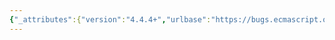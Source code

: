 ```yaml
---
{"_attributes":{"version":"4.4.4+","urlbase":"https://bugs.ecmascript.org/","maintainer":"dherman@mozilla.com"},"bug":{"bug_id":1548,"creation_ts":"2013-06-06 05:42:00 -0700","short_desc":"Update results handling for Annex B section","delta_ts":"2013-06-07 04:36:36 -0700","product":"Test262","component":"Test262 website","version":"unspecified","rep_platform":"All","op_sys":"All","bug_status":"RESOLVED","resolution":"FIXED","priority":"Normal","bug_severity":"enhancement","everconfirmed":true,"reporter":{"uid":"brbaker","name":"Brent Baker"},"assigned_to":{"uid":"brbaker","name":"Brent Baker"},"cc":"brbaker","long_desc":[{"commentid":4143,"comment_count":0,"who":{"uid":"brbaker","name":"Brent Baker"},"bug_when":"2013-06-06 05:42:21 -0700","thetext":"Currently the code that handles tracking testcase results only handles sections that are numeric section names. This needs to be modified to also handle sections \"A-F\" for the annex sections of the spec."},{"commentid":4144,"comment_count":1,"attachid":"60","who":{"uid":"brbaker","name":"Brent Baker"},"bug_when":"2013-06-06 05:46:58 -0700","thetext":"Created attachment 60\nAdd handling for sections \"A-F\"\n\n- Update code that determines the test section to also allow \"A-F\" followed by \".\". This will capture tests such as \"B.2.1\"\n\n- If a test name doesn't match anything in getSectionById() just return the global section instead of trying to access a null object.\n\n- Add section \"Annex B\" to the exam-262 TOC"},{"commentid":4147,"comment_count":2,"attachid":"60","who":{"uid":"brterlso","name":"Brian Terlson"},"bug_when":"2013-06-06 11:36:33 -0700","thetext":"Comment on attachment 60\nAdd handling for sections \"A-F\"\n\nPatch looks good. Just make sure to test with a complete run and ensure that results are reported appropriately on the reporting tab for all sections!"},{"commentid":4150,"comment_count":3,"who":{"uid":"brbaker","name":"Brent Baker"},"bug_when":"2013-06-07 03:29:07 -0700","thetext":"(In reply to comment #2)\n> Patch looks good. Just make sure to test with a complete run and ensure that\n> results are reported appropriately on the reporting tab for all sections!\n\nYup, I should have mentioned, tested full and partial runs with FF, Chrome and Safari"},{"commentid":4151,"comment_count":4,"who":{"uid":"brbaker","name":"Brent Baker"},"bug_when":"2013-06-07 04:36:36 -0700","thetext":"changeset:   375:89ff32d0344b\nuser:        Brent Baker <brbaker@adobe.com>\ndate:        Fri Jun 07 07:05:37 2013 -0400\nsummary:     Bug 1548: Update results handling for Annex B section (r+bterlson)\n\nNOTE: I am still waiting to get access to update the live website @ http://test262.ecmascript.org"}],"attachment":[{"_attributes":{"isobsolete":"0","ispatch":"1"},"attachid":"60","date":"2013-06-06 05:46:00 -0700","delta_ts":"2013-06-06 05:46:58 -0700","desc":"Add handling for sections \"A-F\"","filename":"bug_1548.patch","type":"text/plain","size":"4678","attacher":{"_attributes":{"name":"Brent Baker"},"_text":"brbaker"},"data":{"_attributes":{"encoding":"base64"},"_text":"ZGlmZiAtLWdpdCBhL2NvbnNvbGUvaGFybmVzcy9oZWxwZXIuanMgYi9jb25zb2xlL2hhcm5lc3Mv\naGVscGVyLmpzCi0tLSBhL2NvbnNvbGUvaGFybmVzcy9oZWxwZXIuanMKKysrIGIvY29uc29sZS9o\nYXJuZXNzL2hlbHBlci5qcwpAQCAtMjU0LDE5ICsyNTQsMjIgQEAgZnVuY3Rpb24gUHJlc2VudGVy\nKCkgewogDQogICAgIC8qIFJldHVybnMgdGhlIHNlY3Rpb24gb2JqZWN0IGZvciB0aGUgc3BlY2lm\naWVkIHNlY3Rpb24gaWQNCiAgICAgICogKGVnLiAiNy4xIiBvciAiMTUuNC40LjEyIikuDQogICAg\nICAqLw0KICAgICBmdW5jdGlvbiBnZXRTZWN0aW9uQnlJZChpZCkgew0KICAgICAgICAgaWYoaWQg\nPT0gMCkNCiAgICAgICAgICAgICByZXR1cm4gZ2xvYmFsU2VjdGlvbjsNCiANCi0gICAgICAgIHZh\nciBtYXRjaCA9IGlkLm1hdGNoKC9cZCsvZyk7DQorICAgICAgICB2YXIgbWF0Y2ggPSBpZC5tYXRj\naCgvXGQrfFtBLUZdKD89XC4pL2cpOw0KICAgICAgICAgdmFyIHNlY3Rpb24gPSBnbG9iYWxTZWN0\naW9uOw0KIA0KKyAgICAgICAgaWYgKG1hdGNoID09PSBudWxsKQ0KKyAgICAgICAgICAgIHJldHVy\nbiBzZWN0aW9uOw0KKw0KICAgICAgICAgZm9yKHZhciBpID0gMDsgaSA8IG1hdGNoLmxlbmd0aDsg\naSsrKSB7DQogICAgICAgICAgICAgaWYodHlwZW9mIHNlY3Rpb24uc3Vic2VjdGlvbnNbbWF0Y2hb\naV1dICE9PSAidW5kZWZpbmVkIikgew0KICAgICAgICAgICAgICAgICBzZWN0aW9uID0gc2VjdGlv\nbi5zdWJzZWN0aW9uc1ttYXRjaFtpXV07DQogICAgICAgICAgICAgfSBlbHNlIHsNCiAgICAgICAg\nICAgICAgICAgYnJlYWs7DQogICAgICAgICAgICAgfQ0KICAgICAgICAgfQ0KICAgICAgICAgcmV0\ndXJuIHNlY3Rpb247DQpAQCAtMzUzLDE3ICszNTYsMTcgQEAgZnVuY3Rpb24gUHJlc2VudGVyKCkg\newogDQogICAgIC8qIFJlY3Vyc2l2ZWx5IHBhcnNlcyB0aGUgVE9DIHhtbCwgcHJvZHVjaW5nIG5l\nc3RlZCBzZWN0aW9ucy4gKi8NCiAgICAgZnVuY3Rpb24gYWRkU2VjdGlvbnNGcm9tWE1MKG5vZGVz\nLCBwYXJlbnRTZWN0aW9uKXsNCiAgICAgICAgIHZhciBzdWJzZWN0aW9uOw0KIA0KICAgICAgICAg\nZm9yICh2YXIgaSA9IDA7IGkgPCBub2Rlcy5sZW5ndGg7IGkrKykgew0KICAgICAgICAgICAgIGlm\nIChub2Rlc1tpXS5ub2RlTmFtZSA9PT0gInNlYyIpIHsNCiAgICAgICAgICAgICAgICAgc3Vic2Vj\ndGlvbiA9IG5ldyBTZWN0aW9uKHBhcmVudFNlY3Rpb24sIG5vZGVzW2ldLmdldEF0dHJpYnV0ZSgn\naWQnKSwgbm9kZXNbaV0uZ2V0QXR0cmlidXRlKCduYW1lJykpOw0KLSAgICAgICAgICAgICAgICBw\nYXJlbnRTZWN0aW9uLnN1YnNlY3Rpb25zW3N1YnNlY3Rpb24uaWQubWF0Y2goL1xkKyQvKV0gPSBz\ndWJzZWN0aW9uOw0KKyAgICAgICAgICAgICAgICBwYXJlbnRTZWN0aW9uLnN1YnNlY3Rpb25zW3N1\nYnNlY3Rpb24uaWQubWF0Y2goL1xkKyR8W0EtRl0kLyldID0gc3Vic2VjdGlvbjsNCiAgICAgICAg\nICAgICAgICAgYWRkU2VjdGlvbnNGcm9tWE1MKG5vZGVzW2ldLmNoaWxkTm9kZXMsIHN1YnNlY3Rp\nb24pOw0KICAgICAgICAgICAgIH0NCiAgICAgICAgIH0NCiAgICAgfQ0KICAgICANCiAgICAgLyog\nUmVuZGVycyB0aGUgYnJlYWRjcnVtYnMgZm9yIHJlcG9ydCBuYXZpZ2F0aW9uLiAqLw0KICAgICBm\ndW5jdGlvbiByZW5kZXJCcmVhZGNydW1icygpIHsNCiAgICAgICAgIHZhciBjb250YWluZXIgPSAk\nKCdkaXYuY3J1bWJDb250YWluZXIgZGl2LmNydW1icycpOw0KZGlmZiAtLWdpdCBhL3dlYnNpdGUv\naGFybmVzcy9oZWxwZXIuanMgYi93ZWJzaXRlL2hhcm5lc3MvaGVscGVyLmpzCi0tLSBhL3dlYnNp\ndGUvaGFybmVzcy9oZWxwZXIuanMKKysrIGIvd2Vic2l0ZS9oYXJuZXNzL2hlbHBlci5qcwpAQCAt\nMjU0LDE5ICsyNTQsMjIgQEAgZnVuY3Rpb24gUHJlc2VudGVyKCkgewogDQogICAgIC8qIFJldHVy\nbnMgdGhlIHNlY3Rpb24gb2JqZWN0IGZvciB0aGUgc3BlY2lmaWVkIHNlY3Rpb24gaWQNCiAgICAg\nICogKGVnLiAiNy4xIiBvciAiMTUuNC40LjEyIikuDQogICAgICAqLw0KICAgICBmdW5jdGlvbiBn\nZXRTZWN0aW9uQnlJZChpZCkgew0KICAgICAgICAgaWYoaWQgPT0gMCkNCiAgICAgICAgICAgICBy\nZXR1cm4gZ2xvYmFsU2VjdGlvbjsNCiANCi0gICAgICAgIHZhciBtYXRjaCA9IGlkLm1hdGNoKC9c\nZCsvZyk7DQorICAgICAgICB2YXIgbWF0Y2ggPSBpZC5tYXRjaCgvXGQrfFtBLUZdKD89XC4pL2cp\nOw0KICAgICAgICAgdmFyIHNlY3Rpb24gPSBnbG9iYWxTZWN0aW9uOw0KIA0KKyAgICAgICAgaWYg\nKG1hdGNoID09PSBudWxsKQ0KKyAgICAgICAgICAgIHJldHVybiBzZWN0aW9uOw0KKw0KICAgICAg\nICAgZm9yKHZhciBpID0gMDsgaSA8IG1hdGNoLmxlbmd0aDsgaSsrKSB7DQogICAgICAgICAgICAg\naWYodHlwZW9mIHNlY3Rpb24uc3Vic2VjdGlvbnNbbWF0Y2hbaV1dICE9PSAidW5kZWZpbmVkIikg\new0KICAgICAgICAgICAgICAgICBzZWN0aW9uID0gc2VjdGlvbi5zdWJzZWN0aW9uc1ttYXRjaFtp\nXV07DQogICAgICAgICAgICAgfSBlbHNlIHsNCiAgICAgICAgICAgICAgICAgYnJlYWs7DQogICAg\nICAgICAgICAgfQ0KICAgICAgICAgfQ0KICAgICAgICAgcmV0dXJuIHNlY3Rpb247DQpAQCAtMzUz\nLDE3ICszNTYsMTcgQEAgZnVuY3Rpb24gUHJlc2VudGVyKCkgewogDQogICAgIC8qIFJlY3Vyc2l2\nZWx5IHBhcnNlcyB0aGUgVE9DIHhtbCwgcHJvZHVjaW5nIG5lc3RlZCBzZWN0aW9ucy4gKi8NCiAg\nICAgZnVuY3Rpb24gYWRkU2VjdGlvbnNGcm9tWE1MKG5vZGVzLCBwYXJlbnRTZWN0aW9uKXsNCiAg\nICAgICAgIHZhciBzdWJzZWN0aW9uOw0KIA0KICAgICAgICAgZm9yICh2YXIgaSA9IDA7IGkgPCBu\nb2Rlcy5sZW5ndGg7IGkrKykgew0KICAgICAgICAgICAgIGlmIChub2Rlc1tpXS5ub2RlTmFtZSA9\nPT0gInNlYyIpIHsNCiAgICAgICAgICAgICAgICAgc3Vic2VjdGlvbiA9IG5ldyBTZWN0aW9uKHBh\ncmVudFNlY3Rpb24sIG5vZGVzW2ldLmdldEF0dHJpYnV0ZSgnaWQnKSwgbm9kZXNbaV0uZ2V0QXR0\ncmlidXRlKCduYW1lJykpOw0KLSAgICAgICAgICAgICAgICBwYXJlbnRTZWN0aW9uLnN1YnNlY3Rp\nb25zW3N1YnNlY3Rpb24uaWQubWF0Y2goL1xkKyQvKV0gPSBzdWJzZWN0aW9uOw0KKyAgICAgICAg\nICAgICAgICBwYXJlbnRTZWN0aW9uLnN1YnNlY3Rpb25zW3N1YnNlY3Rpb24uaWQubWF0Y2goL1xk\nKyR8W0EtRl0kLyldID0gc3Vic2VjdGlvbjsNCiAgICAgICAgICAgICAgICAgYWRkU2VjdGlvbnNG\ncm9tWE1MKG5vZGVzW2ldLmNoaWxkTm9kZXMsIHN1YnNlY3Rpb24pOw0KICAgICAgICAgICAgIH0N\nCiAgICAgICAgIH0NCiAgICAgfQ0KICAgICANCiAgICAgLyogUmVuZGVycyB0aGUgYnJlYWRjcnVt\nYnMgZm9yIHJlcG9ydCBuYXZpZ2F0aW9uLiAqLw0KICAgICBmdW5jdGlvbiByZW5kZXJCcmVhZGNy\ndW1icygpIHsNCiAgICAgICAgIHZhciBjb250YWluZXIgPSAkKCdkaXYuY3J1bWJDb250YWluZXIg\nZGl2LmNydW1icycpOw0KZGlmZiAtLWdpdCBhL3dlYnNpdGUvbWV0YWRhdGEvZWNtYS0yNjItdG9j\nLnhtbCBiL3dlYnNpdGUvbWV0YWRhdGEvZWNtYS0yNjItdG9jLnhtbAotLS0gYS93ZWJzaXRlL21l\ndGFkYXRhL2VjbWEtMjYyLXRvYy54bWwKKysrIGIvd2Vic2l0ZS9tZXRhZGF0YS9lY21hLTI2Mi10\nb2MueG1sCkBAIC0yOTgsOSArMjk4LDIzIEBACiAgICAgICAgIDxzZWMgaWQ9IjE1LjExLjciIG5h\nbWU9Ik5hdGl2ZUVycm9yIE9iamVjdCBTdHJ1Y3R1cmUiLz4NCiAgICAgICA8L3NlYz4NCiAgICAg\nICA8c2VjIGlkPSIxNS4xMiIgbmFtZT0iVGhlIEpTT04gT2JqZWN0Ij4NCiAgICAgICAgIDxzZWMg\naWQ9IjE1LjEyLjEiIG5hbWU9IlRoZSBKU09OIEdyYW1tYXIiLz4NCiAgICAgICAgIDxzZWMgaWQ9\nIjE1LjEyLjIiIG5hbWU9InBhcnNlICggdGV4dCBbICwgcmV2aXZlciBdICkiLz4NCiAgICAgICAg\nIDxzZWMgaWQ9IjE1LjEyLjMiIG5hbWU9InN0cmluZ2lmeSAoIHZhbHVlIFsgLCByZXBsYWNlciBb\nICwgc3BhY2UgXSBdICkiLz4NCiAgICAgICA8L3NlYz4NCiAgIDwvc2VjPg0KKyAgPHNlYyBpZD0i\nQiIgbmFtZT0iQW5uZXggQiAoaW5mb3JtYXRpdmUpIENvbXBhdGliaWxpdHkiPg0KKyAgICA8c2Vj\nIGlkPSJCLjEiIG5hbWU9IkFkZGl0aW9uYWwgU3ludGF4Ij4NCisgICAgICA8c2VjIGlkPSJCLjEu\nMSIgbmFtZT0iTnVtZXJpYyBMaXRlcmFscyIvPg0KKyAgICAgIDxzZWMgaWQ9IkIuMS4yIiBuYW1l\nPSJTdHJpbmcgTGl0ZXJhbHMiLz4NCisgICAgPC9zZWM+DQorICAgIDxzZWMgaWQ9IkIuMiIgbmFt\nZT0iQWRkaXRpb25hbCBQcm9wZXJ0aWVzIj4NCisgICAgICA8c2VjIGlkPSJCLjIuMSIgbmFtZT0i\nZXNjYXBlIi8+DQorICAgICAgPHNlYyBpZD0iQi4yLjIiIG5hbWU9InVuZXNjYXBlIi8+DQorICAg\nICAgPHNlYyBpZD0iQi4yLjMiIG5hbWU9IlN0cmluZy5wcm90b3R5cGUuc3Vic3RyIi8+DQorICAg\nICAgPHNlYyBpZD0iQi4yLjQiIG5hbWU9IkRhdGUucHJvdG90eXBlLmdldFllYXIiLz4NCisgICAg\nICA8c2VjIGlkPSJCLjIuNSIgbmFtZT0iRGF0ZS5wcm90b3R5cGUuc2V0WWVhciIvPg0KKyAgICAg\nIDxzZWMgaWQ9IkIuMi42IiBuYW1lPSJEYXRlLnByb3RvdHlwZS50b0dNVFN0cmluZyIvPg0KKyAg\nICA8L3NlYz4NCisgIDwvc2VjPg0KICA8L2VzU3BlYz4KXCBObyBuZXdsaW5lIGF0IGVuZCBvZiBm\naWxlCg==\n"}}]}}
---
```

